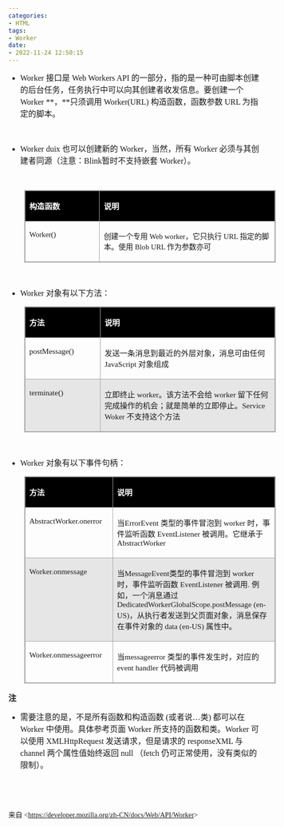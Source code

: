 ```yaml
---
categories:
- HTML
tags:
- Worker
date:
- 2022-11-24 12:50:15
---
```


<ul style="list-style-type:disc">
    <li><span style="font-size:12.0pt"><span style="font-family:&quot;Comic Sans MS&quot;">Worker
            </span></span><span style="font-size:12.0pt"><span
                style="font-family:&quot;Microsoft YaHei UI&quot;">接口是</span></span><span style="font-size:12.0pt"><span
                style="font-family:&quot;Comic Sans MS&quot;"> Web Workers API
            </span></span><span style="font-size:12.0pt"><span
                style="font-family:&quot;Microsoft YaHei UI&quot;">的一部分，指的是一种可由脚本创建的后台任务，任务执行中可以向其创建者收发信息。要创建一个</span></span><span
            style="font-size:12.0pt"><span style="font-family:&quot;Comic Sans MS&quot;"> Worker
                **</span></span><span style="font-size:12.0pt"><span
                style="font-family:&quot;Microsoft YaHei UI&quot;">，</span></span><span style="font-size:12.0pt"><span
                style="font-family:&quot;Comic Sans MS&quot;">**</span></span><span style="font-size:12.0pt"><span
                style="font-family:&quot;Microsoft YaHei UI&quot;">只须调用</span></span><span
            style="font-size:12.0pt"><span style="font-family:&quot;Comic Sans MS&quot;"> Worker(URL)
            </span></span><span style="font-size:12.0pt"><span
                style="font-family:&quot;Microsoft YaHei UI&quot;">构造函数，函数参数</span></span><span
            style="font-size:12.0pt"><span style="font-family:&quot;Comic Sans MS&quot;"> URL </span></span><span
            style="font-size:12.0pt"><span style="font-family:&quot;Microsoft YaHei UI&quot;">为指定的脚本。</span></span>
    </li>
</ul>
<p><span style="font-size:12.0pt"><span style="font-family:&quot;Comic Sans MS&quot;">&nbsp;</span></span></p>
<ul style="list-style-type:disc">
    <li><span style="font-size:12.0pt"><span style="font-family:&quot;Comic Sans MS&quot;">Worker
            </span></span><span style="font-size:12.0pt"><span style="font-family:&quot;Comic Sans MS&quot;">duix
            </span></span><span style="font-size:12.0pt"><span
                style="font-family:&quot;Microsoft YaHei UI&quot;">也可以创建新的</span></span><span
            style="font-size:12.0pt"><span style="font-family:&quot;Comic Sans MS&quot;"> Worker</span></span><span
            style="font-size:12.0pt"><span style="font-family:&quot;Microsoft YaHei UI&quot;">，当然，所有</span></span><span
            style="font-size:12.0pt"><span style="font-family:&quot;Comic Sans MS&quot;"> Worker </span></span><span
            style="font-size:12.0pt"><span
                style="font-family:&quot;Microsoft YaHei UI&quot;">必须与其创建者同源（注意：</span></span><span
            style="font-size:12.0pt"><span style="font-family:&quot;Comic Sans MS&quot;">Blink</span></span><span
            style="font-size:12.0pt"><span style="font-family:&quot;Microsoft YaHei UI&quot;">暂时不支持嵌套</span></span><span
            style="font-size:12.0pt"><span style="font-family:&quot;Comic Sans MS&quot;"> Worker</span></span><span
            style="font-size:12.0pt"><span style="font-family:&quot;Microsoft YaHei UI&quot;">）。</span></span></li>
</ul>
<p><span style="font-size:12.0pt"><span style="font-family:&quot;Comic Sans MS&quot;">&nbsp;</span></span></p>
<table summary="" cellspacing="0"
    style="border-collapse:collapse; border-color:#a3a3a3; border-style:solid; border-width:1px; margin-left:32px"
    class=" cke_show_border">
    <tbody>
        <tr>
            <td
                style="background-color:black; border-bottom:1px solid #a3a3a3; border-left:1px solid #a3a3a3; border-right:1px solid #a3a3a3; border-top:1px solid #a3a3a3; vertical-align:top; width:1.5416in">
                <p><span style="font-size:11.5pt"><span style="font-family:&quot;Microsoft YaHei UI&quot;"><span
                                style="color:white"><strong>构造函数</strong></span></span></span></p>
            </td>
            <td
                style="background-color:black; border-bottom:1px solid #a3a3a3; border-left:1px solid #a3a3a3; border-right:1px solid #a3a3a3; border-top:1px solid #a3a3a3; vertical-align:top; width:4.0069in">
                <p><span style="font-size:11.5pt"><span style="font-family:&quot;Microsoft YaHei UI&quot;"><span
                                style="color:white"><strong>说明</strong></span></span></span></p>
            </td>
        </tr>
        <tr>
            <td
                style="border-bottom:1px solid #a3a3a3; border-left:1px solid #a3a3a3; border-right:1px solid #a3a3a3; border-top:1px solid #a3a3a3; vertical-align:top; width:1.5416in">
                <p><span style="font-size:11.0pt"><span
                            style="font-family:&quot;Comic Sans MS&quot;">Worker()</span></span></p>
            </td>
            <td
                style="border-bottom:1px solid #a3a3a3; border-left:1px solid #a3a3a3; border-right:1px solid #a3a3a3; border-top:1px solid #a3a3a3; vertical-align:top; width:4.0541in">
                <p><span style="font-size:11.0pt"><span
                            style="font-family:&quot;Microsoft YaHei UI&quot;">创建一个专用</span><span
                            style="font-family:&quot;Comic Sans MS&quot;"> Web worker</span><span
                            style="font-family:&quot;Microsoft YaHei UI&quot;">，它只执行</span><span
                            style="font-family:&quot;Comic Sans MS&quot;"> URL </span><span
                            style="font-family:&quot;Microsoft YaHei UI&quot;">指定的脚本。使用</span><span
                            style="font-family:&quot;Comic Sans MS&quot;"> Blob URL </span><span
                            style="font-family:&quot;Microsoft YaHei UI&quot;">作为参数亦可</span></span></p>
            </td>
        </tr>
    </tbody>
</table>
<p><span style="font-size:12.0pt"><span style="font-family:&quot;Comic Sans MS&quot;">&nbsp;</span></span></p>
<ul style="list-style-type:disc">
    <li><span style="font-size:12.0pt"><span style="font-family:&quot;Comic Sans MS&quot;">Worker
            </span></span><span style="font-size:12.0pt"><span
                style="font-family:&quot;Microsoft YaHei UI&quot;">对象有以下方法：</span></span></li>
</ul>
<table summary="" cellspacing="0"
    style="border-collapse:collapse; border-color:#a3a3a3; border-style:solid; border-width:1px; margin-left:32px"
    class=" cke_show_border">
    <tbody>
        <tr>
            <td
                style="background-color:black; border-bottom:1px solid #a3a3a3; border-left:1px solid #a3a3a3; border-right:1px solid #a3a3a3; border-top:1px solid #a3a3a3; vertical-align:top; width:1.7118in">
                <p><span style="font-size:11.5pt"><span style="font-family:&quot;Microsoft YaHei UI&quot;"><span
                                style="color:white"><strong>方法</strong></span></span></span></p>
            </td>
            <td
                style="background-color:black; border-bottom:1px solid #a3a3a3; border-left:1px solid #a3a3a3; border-right:1px solid #a3a3a3; border-top:1px solid #a3a3a3; vertical-align:top; width:5.3902in">
                <p><span style="font-size:11.5pt"><span style="font-family:&quot;Microsoft YaHei UI&quot;"><span
                                style="color:white"><strong>说明</strong></span></span></span></p>
            </td>
        </tr>
        <tr>
            <td
                style="border-bottom:1px solid #a3a3a3; border-left:1px solid #a3a3a3; border-right:1px solid #a3a3a3; border-top:1px solid #a3a3a3; vertical-align:top; width:1.7118in">
                <p><span style="font-size:11.5pt"><span
                            style="font-family:&quot;Comic Sans MS&quot;">postMessage()</span></span></p>
            </td>
            <td
                style="border-bottom:1px solid #a3a3a3; border-left:1px solid #a3a3a3; border-right:1px solid #a3a3a3; border-top:1px solid #a3a3a3; vertical-align:top; width:5.3902in">
                <p><span style="font-size:11.5pt"><span
                            style="font-family:&quot;Microsoft YaHei UI&quot;">发送一条消息到最近的外层对象，消息可由任何</span><span
                            style="font-family:&quot;Comic Sans MS&quot;"> JavaScript </span><span
                            style="font-family:&quot;Microsoft YaHei UI&quot;">对象组成</span></span></p>
            </td>
        </tr>
        <tr>
            <td
                style="background-color:#e7e6e6; border-bottom:1px solid #a3a3a3; border-left:1px solid #a3a3a3; border-right:1px solid #a3a3a3; border-top:1px solid #a3a3a3; vertical-align:top; width:1.7118in">
                <p><span style="font-size:11.5pt"><span
                            style="font-family:&quot;Comic Sans MS&quot;">terminate()</span></span></p>
            </td>
            <td
                style="background-color:#e7e6e6; border-bottom:1px solid #a3a3a3; border-left:1px solid #a3a3a3; border-right:1px solid #a3a3a3; border-top:1px solid #a3a3a3; vertical-align:top; width:5.3902in">
                <p><span style="font-size:11.5pt"><span
                            style="font-family:&quot;Microsoft YaHei UI&quot;">立即终止</span><span
                            style="font-family:&quot;Comic Sans MS&quot;"> worker</span><span
                            style="font-family:&quot;Microsoft YaHei UI&quot;">。该方法不会给</span><span
                            style="font-family:&quot;Comic Sans MS&quot;"> worker </span><span
                            style="font-family:&quot;Microsoft YaHei UI&quot;">留下任何完成操作的机会；就是简单的立即停止。</span><span
                            style="font-family:&quot;Comic Sans MS&quot;">Service Woker </span><span
                            style="font-family:&quot;Microsoft YaHei UI&quot;">不支持这个方法</span></span></p>
            </td>
        </tr>
    </tbody>
</table>
<p><span style="font-size:12.0pt"><span style="font-family:&quot;Comic Sans MS&quot;">&nbsp;</span></span></p>
<ul style="list-style-type:disc">
    <li><span style="font-size:12.0pt"><span style="font-family:&quot;Comic Sans MS&quot;">Worker
            </span></span><span style="font-size:12.0pt"><span
                style="font-family:&quot;Microsoft YaHei UI&quot;">对象有以下事件句柄：</span></span></li>
</ul>
<table summary="" cellspacing="0"
    style="border-collapse:collapse; border-color:#a3a3a3; border-style:solid; border-width:1px; margin-left:32px"
    class=" cke_show_border">
    <tbody>
        <tr>
            <td
                style="background-color:black; border-bottom:1px solid #a3a3a3; border-left:1px solid #a3a3a3; border-right:1px solid #a3a3a3; border-top:1px solid #a3a3a3; vertical-align:top; width:2.2402in">
                <p><span style="font-size:11.5pt"><span style="font-family:&quot;Microsoft YaHei UI&quot;"><span
                                style="color:white"><strong>方法</strong></span></span></span></p>
            </td>
            <td
                style="background-color:black; border-bottom:1px solid #a3a3a3; border-left:1px solid #a3a3a3; border-right:1px solid #a3a3a3; border-top:1px solid #a3a3a3; vertical-align:top; width:4.8618in">
                <p><span style="font-size:11.5pt"><span style="font-family:&quot;Microsoft YaHei UI&quot;"><span
                                style="color:white"><strong>说明</strong></span></span></span></p>
            </td>
        </tr>
        <tr>
            <td
                style="border-bottom:1px solid #a3a3a3; border-left:1px solid #a3a3a3; border-right:1px solid #a3a3a3; border-top:1px solid #a3a3a3; vertical-align:top; width:2.2402in">
                <p><span style="font-size:11.5pt"><span
                            style="font-family:&quot;Comic Sans MS&quot;">AbstractWorker.onerror</span></span></p>
            </td>
            <td
                style="border-bottom:1px solid #a3a3a3; border-left:1px solid #a3a3a3; border-right:1px solid #a3a3a3; border-top:1px solid #a3a3a3; vertical-align:top; width:4.8618in">
                <p><span style="font-size:11.5pt"><span style="font-family:&quot;Microsoft YaHei UI&quot;">当</span><span
                            style="font-family:&quot;Comic Sans MS&quot;">ErrorEvent </span><span
                            style="font-family:&quot;Microsoft YaHei UI&quot;">类型的事件冒泡到</span><span
                            style="font-family:&quot;Comic Sans MS&quot;"> worker </span><span
                            style="font-family:&quot;Microsoft YaHei UI&quot;">时，事件监听函数</span><span
                            style="font-family:&quot;Comic Sans MS&quot;"> EventListener </span><span
                            style="font-family:&quot;Microsoft YaHei UI&quot;">被调用。它继承于</span><span
                            style="font-family:&quot;Comic Sans MS&quot;"> AbstractWorker</span></span></p>
            </td>
        </tr>
        <tr>
            <td
                style="background-color:#e7e6e6; border-bottom:1px solid #a3a3a3; border-left:1px solid #a3a3a3; border-right:1px solid #a3a3a3; border-top:1px solid #a3a3a3; vertical-align:top; width:2.2402in">
                <p><span style="font-size:11.5pt"><span
                            style="font-family:&quot;Comic Sans MS&quot;">Worker.onmessage</span></span></p>
            </td>
            <td
                style="background-color:#e7e6e6; border-bottom:1px solid #a3a3a3; border-left:1px solid #a3a3a3; border-right:1px solid #a3a3a3; border-top:1px solid #a3a3a3; vertical-align:top; width:4.8826in">
                <p><span style="font-size:11.5pt"><span style="font-family:&quot;Microsoft YaHei UI&quot;">当</span><span
                            style="font-family:&quot;Comic Sans MS&quot;">MessageEvent</span><span
                            style="font-family:&quot;Microsoft YaHei UI&quot;">类型的事件冒泡到</span><span
                            style="font-family:&quot;Comic Sans MS&quot;"> worker </span><span
                            style="font-family:&quot;Microsoft YaHei UI&quot;">时，事件监听函数</span><span
                            style="font-family:&quot;Comic Sans MS&quot;"> EventListener </span><span
                            style="font-family:&quot;Microsoft YaHei UI&quot;">被调用</span><span
                            style="font-family:&quot;Comic Sans MS&quot;">. </span><span
                            style="font-family:&quot;Microsoft YaHei UI&quot;">例如，一个消息通过</span><span
                            style="font-family:&quot;Comic Sans MS&quot;"> DedicatedWorkerGlobalScope.postMessage
                            (en-US)</span><span
                            style="font-family:&quot;Microsoft YaHei UI&quot;">，从执行者发送到父页面对象，消息保存在事件对象的</span><span
                            style="font-family:&quot;Comic Sans MS&quot;"> data (en-US) </span><span
                            style="font-family:&quot;Microsoft YaHei UI&quot;">属性中。</span></span></p>
            </td>
        </tr>
        <tr>
            <td
                style="border-bottom:1px solid #a3a3a3; border-left:1px solid #a3a3a3; border-right:1px solid #a3a3a3; border-top:1px solid #a3a3a3; vertical-align:top; width:2.2402in">
                <p><span style="font-size:11.5pt"><span
                            style="font-family:&quot;Comic Sans MS&quot;">Worker.onmessageerror</span></span></p>
            </td>
            <td
                style="border-bottom:1px solid #a3a3a3; border-left:1px solid #a3a3a3; border-right:1px solid #a3a3a3; border-top:1px solid #a3a3a3; vertical-align:top; width:4.8618in">
                <p><span style="font-size:11.5pt"><span style="font-family:&quot;Microsoft YaHei UI&quot;">当</span><span
                            style="font-family:&quot;Comic Sans MS&quot;">messageerror </span><span
                            style="font-family:&quot;Microsoft YaHei UI&quot;">类型的事件发生时，对应的</span><span
                            style="font-family:&quot;Comic Sans MS&quot;">event handler </span><span
                            style="font-family:&quot;Microsoft YaHei UI&quot;">代码被调用</span></span></p>
            </td>
        </tr>
    </tbody>
</table>
<p><span style="font-size:12.0pt"><span
            style="font-family:&quot;Microsoft YaHei UI&quot;"><strong>注</strong></span></span></p>
<ul style="list-style-type:disc">
    <li><span style="font-size:12.0pt"><span
                style="font-family:&quot;Microsoft YaHei UI&quot;">需要注意的是，不是所有函数和构造函数</span></span><span
            style="font-size:12.0pt"><span style="font-family:&quot;Comic Sans MS&quot;"> (</span></span><span
            style="font-size:12.0pt"><span style="font-family:&quot;Microsoft YaHei UI&quot;">或者说…类</span></span><span
            style="font-size:12.0pt"><span style="font-family:&quot;Comic Sans MS&quot;">) </span></span><span
            style="font-size:12.0pt"><span style="font-family:&quot;Microsoft YaHei UI&quot;">都可以在</span></span><span
            style="font-size:12.0pt"><span style="font-family:&quot;Comic Sans MS&quot;"> Worker </span></span><span
            style="font-size:12.0pt"><span
                style="font-family:&quot;Microsoft YaHei UI&quot;">中使用。具体参考页面</span></span><span
            style="font-size:12.0pt"><span style="font-family:&quot;Comic Sans MS&quot;"> Worker </span></span><span
            style="font-size:12.0pt"><span
                style="font-family:&quot;Microsoft YaHei UI&quot;">所支持的函数和类。</span></span><span
            style="font-size:12.0pt"><span style="font-family:&quot;Comic Sans MS&quot;">Worker </span></span><span
            style="font-size:12.0pt"><span style="font-family:&quot;Microsoft YaHei UI&quot;">可以使用</span></span><span
            style="font-size:12.0pt"><span style="font-family:&quot;Comic Sans MS&quot;"> XMLHttpRequest
            </span></span><span style="font-size:12.0pt"><span
                style="font-family:&quot;Microsoft YaHei UI&quot;">发送请求，但是请求的</span></span><span
            style="font-size:12.0pt"><span style="font-family:&quot;Comic Sans MS&quot;"> responseXML
            </span></span><span style="font-size:12.0pt"><span
                style="font-family:&quot;Microsoft YaHei UI&quot;">与</span></span><span style="font-size:12.0pt"><span
                style="font-family:&quot;Comic Sans MS&quot;"> channel
            </span></span><span style="font-size:12.0pt"><span
                style="font-family:&quot;Microsoft YaHei UI&quot;">两个属性值始终返回</span></span><span
            style="font-size:12.0pt"><span style="font-family:&quot;Comic Sans MS&quot;"> null </span></span><span
            style="font-size:12.0pt"><span style="font-family:&quot;Microsoft YaHei UI&quot;">（</span></span><span
            style="font-size:12.0pt"><span style="font-family:&quot;Comic Sans MS&quot;">fetch </span></span><span
            style="font-size:12.0pt"><span
                style="font-family:&quot;Microsoft YaHei UI&quot;">仍可正常使用，没有类似的限制）。</span></span></li>
</ul>
<p><span style="font-size:12.0pt"><span style="font-family:&quot;Comic Sans MS&quot;">&nbsp;</span></span></p>
<p><span style="font-size:12.0pt"><span style="font-family:&quot;Comic Sans MS&quot;">&nbsp;</span></span></p>
<p><span style="font-family:&quot;Microsoft YaHei UI&quot;">来自</span><span
        style="font-family:&quot;Comic Sans MS&quot;"> &lt;</span><a
        data-cke-saved-href="https://developer.mozilla.org/zh-CN/docs/Web/API/Worker"
        href="https://developer.mozilla.org/zh-CN/docs/Web/API/Worker"><span
            style="font-family:&quot;Comic Sans MS&quot;">https://developer.mozilla.org/zh-CN/docs/Web/API/Worker</span></a><span
        style="font-family:&quot;Comic Sans MS&quot;">&gt; </span></p>